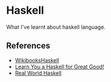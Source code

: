 # Haskell
What I've learnt about haskell language.

## References
- [WikibooksHaskell](https://wikidocs.net/book/204)
- [Learn You a Haskell for Great Good!](http://learnyouahaskell.com/)
- [Real World Haskell](http://book.realworldhaskell.org/)
